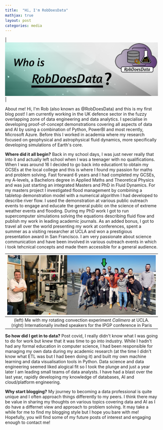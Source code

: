 ```yaml
---
title:  "Hi, I'm RobDoesData"
mathjax: true
layout: post
categories: media
---
```


| <img src="/images/blogs/2024-02-26-robdoesdata.png" width="600" alt=""> |

About me!
Hi, I'm Rob (also known as @RobDoesData) and this is my first blog post! I am currently working in the UK defence sector in the fuzzy overlapping zone of data engineering and data analytics. I specialise in developing proof-of-concept demonstrations covering all aspects of data and AI by using a combination of Python, PowerBI and most recently, Microsoft Azure. Before this I worked in academia where my research focused on geophysical and astrophysical fluid dynamics, more specifically developing simulations of Earth's core.

**Where did it all begin?** Back in my school days, I was just never really that into it and actually left school when I was a teenager with no qualifications. When I was around 16 I decided to go back into educationt to obtain my GCSEs at the local college and this is where I found my passion for maths and problem solving. Fast forward 6 years and I had completed my GCSEs, my A-levels, a Bachelors degree in Applied Maths and Theoretical Physics and was just starting an integrated Masters and PhD in Fluid Dynamics. For my masters project I investigated flood management by combining a tabletop demonstration model with a numerical algorithm I had developed to describe river flow. I used the demonstration at various public outreach events to engage and educate the general public on the science of extreme weather events and flooding. During my PhD work I got to run supercomputer simulations solving the equations describing fluid flow and publish my work in leading academic journals. As an added bonus, I got to travel all over the world presenting my work at conferences, spent a summer as a visiting researcher at UCLA and won a prestigious presentation award in San Francisco. I am very passionate about science communication and have been involved in various outreach events in which i took tehcnical concepts and made them accessible for a general audience.

| <img src="/images/blogs/robdoesdata-intro.png" width="600" alt=""> |
|:--:| 
| (left) Me with my rotating convection experiment _Calimero_ at UCLA. (right) Internationally invited speakers for the IPGP conference in Paris |

**So how did I get in to data?**
Post covid, I really didn't know what I was going to do for work but knew that it was time to go into industry. While I hadn't had any formal education in computer science, I had been responsible for managing my own data during my academic research (at the time I didn't know what ETL was but I had been doing it) and built my own machine learning and data visualisation tools in Python. Data science and data engineering seemed liked  alogical fit so I took the plunge and just a year later I am leading small teams of data analysts. I have had a blast over the last year, rapidly developing my knowledge of databases, AI and cloud/platform engineering.

**Why start blogging?**
My journey to becoming a data professional is quite unique and I often approach things differently to my peers. I think there may be value in sharing my thoughts on various topics covering data and AI as I do have a differnet view and approach to problem solving. It may take a while for me to find my blogging style but I hope you bare with me! Hopefully, you will find some of my future posts of interest and engaging enough to contact me!
